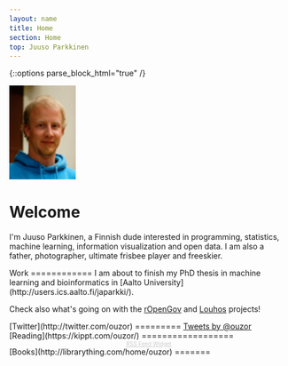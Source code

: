 ```yaml
---
layout: name
title: Home
section: Home
top: Juuso Parkkinen
---
```

<!-- This is for the Sections to work with kramdown -->
{::options parse_block_html="true" /}

<img class='inset right' src='images/juuso.jpg' title='Juuso Parkkinen' alt='Photo' width='120px' />

Welcome
=======

I'm Juuso Parkkinen, a Finnish dude interested in programming, statistics, machine learning, information visualization and open data. I am also a father, photographer, ultimate frisbee player and freeskier.


<div class="section">
Work
============
I am about to finish my PhD thesis in machine learning and bioinformatics in [Aalto University](http://users.ics.aalto.fi/japarkki/).

<!--
I will start as a data scientist in a Finnish company soon.
-->

Check also what's going on with the [rOpenGov](http://ropengov.github.io/) and [Louhos](http://louhos.github.io/) projects!
</div>

<!-- add blog -->

<div class="section">
[Twitter](http://twitter.com/ouzor)
=========
<a class="twitter-timeline"  href="https://twitter.com/ouzor"  data-widget-id="492593828574928896" data-chrome="nofooter noborders noheader noscrollbar transparent" data-tweet-limit="1" data-show-replies="false">Tweets by @ouzor</a>
<script>!function(d,s,id){var js,fjs=d.getElementsByTagName(s)[0],p=/^http:/.test(d.location)?'http':'https';if(!d.getElementById(id)){js=d.createElement(s);js.id=id;js.src=p+"://platform.twitter.com/widgets.js";fjs.parentNode.insertBefore(js,fjs);}}(document,"script","twitter-wjs");</script>
</div>


<div class="section">
[Reading](https://kippt.com/ouzor/)
==================
<!-- Made with http://feed.mikle.com/ in July 2014-->
<!-- start feedwind code -->
<script type="text/javascript" src="//feed.mikle.com/js/rssmikle.js"></script>
<script type="text/javascript">(function() {var params = {rssmikle_url: "https://kippt.com/ouzor/inbox/feed/f142b94a5b3e09e6dc944f61c3756762",rssmikle_frame_width: "450",rssmikle_frame_height: "100",rssmikle_target: "_blank",rssmikle_font: "Arial, Helvetica, sans-serif",rssmikle_font_size: "12",rssmikle_border: "off",responsive: "off",rssmikle_css_url: "",text_align: "left",text_align2: "left",corner: "off",scrollbar: "off",autoscroll: "off",scrolldirection: "up",scrollstep: "3",mcspeed: "20",sort: "New",rssmikle_title: "off",rssmikle_title_sentence: "My Kippt feed",rssmikle_title_link: "https://kippt.com/ouzor/",rssmikle_title_bgcolor: "#D4D4D4",rssmikle_title_color: "#000000",rssmikle_title_bgimage: "",rssmikle_item_bgcolor: "#FFFFFF",rssmikle_item_bgimage: "",rssmikle_item_title_length: "55",rssmikle_item_title_color: "#000000",rssmikle_item_border_bottom: "on",rssmikle_item_description: "title_only",item_link: "off",rssmikle_item_description_length: "150",rssmikle_item_description_color: "#666666",rssmikle_item_date: "off",rssmikle_timezone: "Etc/GMT",datetime_format: "%b %e, %Y %l:%M:%S %p",rssmikle_item_description_tag: "off",rssmikle_item_description_image_scaling: "off",article_num: "3",rssmikle_item_podcast: "off",keyword_inc: "",keyword_exc: ""};feedwind_show_widget_iframe(params);})();</script>
<div style="font-size:10px; text-align:center; width:450;">
<a href="http://feed.mikle.com/" target="_blank" style="color:#CCCCCC;">RSS Feed Widget</a>
</div>
<!--Please display the above link in your web page according to Terms of Service.-->
<!-- end feedwind code -->
</div>


<div class="section">
[Books](http://librarything.com/home/ouzor)
=======
<!-- Widget code from http://mark.reid.name/ -->
<script type="text/javascript" src="http://www.librarything.com/jswidget.php?reporton=ouzor&show=recent&header=&num=8&covers=small&text=title&tag=show&css=0&style=2&version=1"> </script>
</div>

<!-- Widget from librarything, looks worse -->
<!--
<div id="wf12efc7a4579b9d6e7d2d2ab3dcf02f9"></div><script type="text/javascript" charset="UTF-8" src="https://www.librarything.com/widget_get.php?userid=ouzor&theID=wf12efc7a4579b9d6e7d2d2ab3dcf02f9"></script><noscript><a href="http://www.librarything.com/profile/ouzor">My Library</a> at <a href="http://www.librarything.com">LibraryThing</a></noscript>
-->
